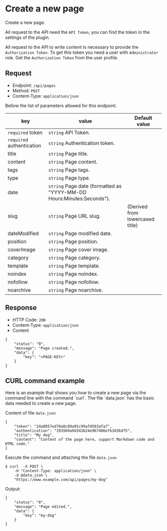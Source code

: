 # Create a new page
<!-- position: 4 -->

Create a new page.

All request to the API need the `API Token`, you can find the token in the settings of the plugin.

All request to the API to write content is necessary to provide the `Authorization Token`. To get this token you need a user with `Administrator` role. Get the `Authorization Token` from the user profile.

<h2 id="request">Request</h2>

- Endpoint: `/api/pages`
- Method: `POST`
- Content-Type: `application/json`

Bellow the list of parameters allowed for this endpoint.

| key | value | Default value |
|-----|-------|---------------|
| `required` token | `string` API Token. | |
| `required` authentication | `string` Authentication token. | |
| title | `string` Page title. | |
| content | `string` Page content. | |
| tags | `string` Page tags. | |
| type | `string` Page type. | |
| date | `string` Page date (formatted as "YYYY-MM-DD Hours:Minutes:Seconds"). | |
| slug | `string` Page URL slug. | (Derived from lowercased title) |
| dateModified | `string` Page modified date. | |
| position | `string` Page position. | |
| coverImage | `string` Page cover image. | |
| category | `string` Page category. | |
| template | `string` Page template. | |
| noindex | `string` Page noindex. | |
| nofollow | `string` Page nofollow. | |
| noarchive | `string` Page noarchive. | |

<h2 id="response">Response</h2>

- HTTP Code: `200`
- Content-Type: `application/json`
- Content

```
{
	"status": "0",
	"message": "Page created.",
	"data": {
		"key": "<PAGE-KEY>"
	}
}
```

<h2 id="curl-example">CURL command example</h2>
Here is an example that shows you how to create a new page via the command line with the command `curl`. The file `data.json` has the basic data needed to create a new page.

Content of file `data.json`

```
{
	"token": "24a8857ed78a8c89a91c99afd503afa7",
	"authentication": "193569a9d341624e967486efb3d36d75",
	"title": "My dog",
	"content": "Content of the page here, support Markdown code and HTML code."
}
```

Execute the command and attaching the file `data.json`

```
$ curl  -X POST \
	-H "Content-Type: application/json" \
	-d @data.json \
	"https://www.example.com/api/pages/my-dog"
```

Output:

```
{
	"status": "0",
	"message": "Page edited.",
	"data": {
		"key": "my-dog"
	}
}
```
